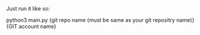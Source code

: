 Just run it like so:

python3 main.py {git repo name (must be same as your git repositry name)} {GIT account name}

